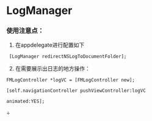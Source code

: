 # LogManager
 ###   使用注意点：

1. 在appdelegate进行配置如下

```
 [LogManager redirectNSLogToDocumentFolder];
```

 

2. 在需要展示出日志的地方操作：

 ```
FMLogController *logVC = [FMLogController new];

 [self.navigationController pushViewController:logVC

 animated:YES];

 ```















÷

